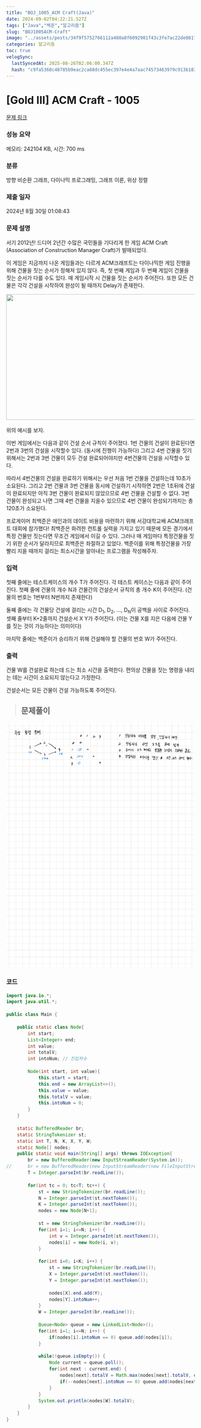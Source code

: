 ```yaml
---
title: "BOJ_1005_ACM Craft(Java)"
date: 2024-09-02T04:22:21.527Z
tags: ["Java","백준","알고리즘"]
slug: "BOJ1005ACM-Craft"
image: "../assets/posts/34f9f5752766112a480a8f6092901f43c3fe7ac22de0817ad50e3074ec70b3a3.png"
categories: 알고리즘
toc: true
velogSync:
  lastSyncedAt: 2025-08-26T02:06:00.347Z
  hash: "c9fa5368c48785b9eac2ca68dc455ec397e4e4a7aac74573463979c913b183d3"
---
```


# [Gold III] ACM Craft - 1005 

[문제 링크](https://www.acmicpc.net/problem/1005) 

### 성능 요약

메모리: 242104 KB, 시간: 700 ms

### 분류

방향 비순환 그래프, 다이나믹 프로그래밍, 그래프 이론, 위상 정렬

### 제출 일자

2024년 8월 30일 01:08:43

### 문제 설명

<p>서기 2012년! 드디어 2년간 수많은 국민들을 기다리게 한 게임 ACM Craft (Association of Construction Manager Craft)가 발매되었다.</p>

<p>이 게임은 지금까지 나온 게임들과는 다르게 ACM크래프트는 다이나믹한 게임 진행을 위해 건물을 짓는 순서가 정해져 있지 않다. 즉, 첫 번째 게임과 두 번째 게임이 건물을 짓는 순서가 다를 수도 있다. 매 게임시작 시 건물을 짓는 순서가 주어진다. 또한 모든 건물은 각각 건설을 시작하여 완성이 될 때까지 Delay가 존재한다.</p>

<p> </p>

<p style="text-align: center;"><img alt="" src="https://www.acmicpc.net/upload/201003/star.JPG" style="height:335px; width:635px"></p>

<p>위의 예시를 보자.</p>

<p>이번 게임에서는 다음과 같이 건설 순서 규칙이 주어졌다. 1번 건물의 건설이 완료된다면 2번과 3번의 건설을 시작할수 있다. (동시에 진행이 가능하다) 그리고 4번 건물을 짓기 위해서는 2번과 3번 건물이 모두 건설 완료되어야지만 4번건물의 건설을 시작할수 있다.</p>

<p>따라서 4번건물의 건설을 완료하기 위해서는 우선 처음 1번 건물을 건설하는데 10초가 소요된다. 그리고 2번 건물과 3번 건물을 동시에 건설하기 시작하면 2번은 1초뒤에 건설이 완료되지만 아직 3번 건물이 완료되지 않았으므로 4번 건물을 건설할 수 없다. 3번 건물이 완성되고 나면 그때 4번 건물을 지을수 있으므로 4번 건물이 완성되기까지는 총 120초가 소요된다.</p>

<p>프로게이머 최백준은 애인과의 데이트 비용을 마련하기 위해 서강대학교배 ACM크래프트 대회에 참가했다! 최백준은 화려한 컨트롤 실력을 가지고 있기 때문에 모든 경기에서 특정 건물만 짓는다면 무조건 게임에서 이길 수 있다. 그러나 매 게임마다 특정건물을 짓기 위한 순서가 달라지므로 최백준은 좌절하고 있었다. 백준이를 위해 특정건물을 가장 빨리 지을 때까지 걸리는 최소시간을 알아내는 프로그램을 작성해주자.</p>

### 입력 

 <p>첫째 줄에는 테스트케이스의 개수 T가 주어진다. 각 테스트 케이스는 다음과 같이 주어진다. 첫째 줄에 건물의 개수 N과 건물간의 건설순서 규칙의 총 개수 K이 주어진다. (건물의 번호는 1번부터 N번까지 존재한다) </p>

<p>둘째 줄에는 각 건물당 건설에 걸리는 시간 D<sub>1</sub>, D<sub>2</sub>, ..., D<sub>N</sub>이 공백을 사이로 주어진다. 셋째 줄부터 K+2줄까지 건설순서 X Y가 주어진다. (이는 건물 X를 지은 다음에 건물 Y를 짓는 것이 가능하다는 의미이다) </p>

<p>마지막 줄에는 백준이가 승리하기 위해 건설해야 할 건물의 번호 W가 주어진다.</p>

### 출력 

 <p>건물 W를 건설완료 하는데 드는 최소 시간을 출력한다. 편의상 건물을 짓는 명령을 내리는 데는 시간이 소요되지 않는다고 가정한다.</p>

<p>건설순서는 모든 건물이 건설 가능하도록 주어진다.</p>

> ## 문제풀이

![](/assets/posts/34f9f5752766112a480a8f6092901f43c3fe7ac22de0817ad50e3074ec70b3a3.png)

### 코드
```java
import java.io.*;
import java.util.*;

public class Main {
	
	public static class Node{
		int start;
		List<Integer> end;
		int value;
		int totalV;
		int intoNum; // 진입차수
		
		Node(int start, int value){
			this.start = start;
			this.end = new ArrayList<>();
			this.value = value;
			this.totalV = value;
			this.intoNum = 0;
		}
	}
	
	static BufferedReader br;
	static StringTokenizer st;
	static int T, N, K, X, Y, W;
	static Node[] nodes;
	public static void main(String[] args) throws IOException{
		br = new BufferedReader(new InputStreamReader(System.in));
//		br = new BufferedReader(new InputStreamReader(new FileInputStream("input.txt")));
		T = Integer.parseInt(br.readLine());
		
		for(int tc = 0; tc<T; tc++) { 
			st = new StringTokenizer(br.readLine());
			N = Integer.parseInt(st.nextToken());
			K = Integer.parseInt(st.nextToken());
			nodes = new Node[N+1];
			
			st = new StringTokenizer(br.readLine());
			for(int i=1; i<=N; i++) {
				int v = Integer.parseInt(st.nextToken());
				nodes[i] = new Node(i, v);
			}
			
			for(int i=0; i<K; i++) {
                st = new StringTokenizer(br.readLine());
                X = Integer.parseInt(st.nextToken());
                Y = Integer.parseInt(st.nextToken());
                
				nodes[X].end.add(Y);
				nodes[Y].intoNum++;
			}
            W = Integer.parseInt(br.readLine());

			Queue<Node> queue = new LinkedList<Node>();
			for(int i=1; i<=N; i++) {
				if(nodes[i].intoNum == 0) queue.add(nodes[i]);
			}
			
			while(!queue.isEmpty()) {
				Node current = queue.poll();
				for(int next : current.end) {
					nodes[next].totalV = Math.max(nodes[next].totalV, current.totalV + nodes[next].value);
					if(--nodes[next].intoNum == 0) queue.add(nodes[next]);
				}
			}
			System.out.println(nodes[W].totalV);		
		}
	}
}
```